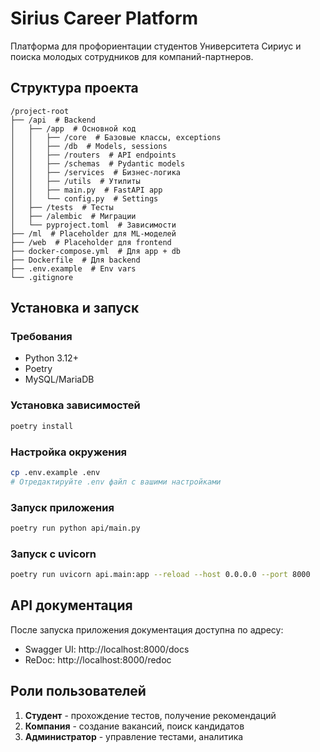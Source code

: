 # Sirius Career Platform

Платформа для профориентации студентов Университета Сириус и поиска молодых сотрудников для компаний-партнеров.

## Структура проекта

```
/project-root
├── /api  # Backend
│   ├── /app  # Основной код
│   │   ├── /core  # Базовые классы, exceptions
│   │   ├── /db  # Models, sessions
│   │   ├── /routers  # API endpoints
│   │   ├── /schemas  # Pydantic models
│   │   ├── /services  # Бизнес-логика
│   │   ├── /utils  # Утилиты
│   │   ├── main.py  # FastAPI app
│   │   └── config.py  # Settings
│   ├── /tests  # Тесты
│   ├── /alembic  # Миграции
│   └── pyproject.toml  # Зависимости
├── /ml  # Placeholder для ML-моделей
├── /web  # Placeholder для frontend
├── docker-compose.yml  # Для app + db
├── Dockerfile  # Для backend
├── .env.example  # Env vars
└── .gitignore
```

## Установка и запуск

### Требования
- Python 3.12+
- Poetry
- MySQL/MariaDB

### Установка зависимостей
```bash
poetry install
```

### Настройка окружения
```bash
cp .env.example .env
# Отредактируйте .env файл с вашими настройками
```

### Запуск приложения
```bash
poetry run python api/main.py
```

### Запуск с uvicorn
```bash
poetry run uvicorn api.main:app --reload --host 0.0.0.0 --port 8000
```

## API документация

После запуска приложения документация доступна по адресу:
- Swagger UI: http://localhost:8000/docs
- ReDoc: http://localhost:8000/redoc

## Роли пользователей

1. **Студент** - прохождение тестов, получение рекомендаций
2. **Компания** - создание вакансий, поиск кандидатов
3. **Администратор** - управление тестами, аналитика
